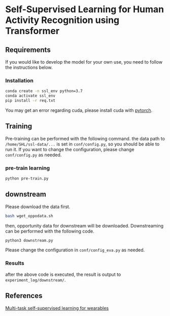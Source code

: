 # Self-Supervised Learning for Human Activity Recognition using Transformer

## Requirements
If you would like to develop the model for your own use, you need to follow the instructions below.
### Installation
```bash
conda create -n ssl_env python=3.7
conda activate ssl_env
pip install -r req.txt
```
You may get an error regarding cuda, please install cuda with [pytorch](https://pytorch.org/get-started/locally/).

## Training
Pre-training can be performed with the following command. the data path to `/home/SHL/ssl-data/...` is set in `conf/config.py`, so you should be able to run it. If you want to change the configuration, please change `conf/config.py` as needed.
### pre-train learning
```bash
python pre-train.py
```

## downstream
Please download the data first. 
```bash
bash wget_oppodata.sh
```
then, opportunity data for downstream will be downloaded. Downstreaming can be performed with the following code.
```bash
python3 downstream.py
```
Please change the configuration in `conf/config_eva.py` as needed.
### Results
after the above code is executed, the result is output to `experiment_log/downstream/`.

## References
[Multi-task self-supervised learning for wearables](https://github.com/OxWearables/ssl-wearables)
